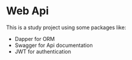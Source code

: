﻿# Web Api 

This is a study project using some packages like:

* Dapper for ORM 
* Swagger for Api documentation 
* JWT for authentication
